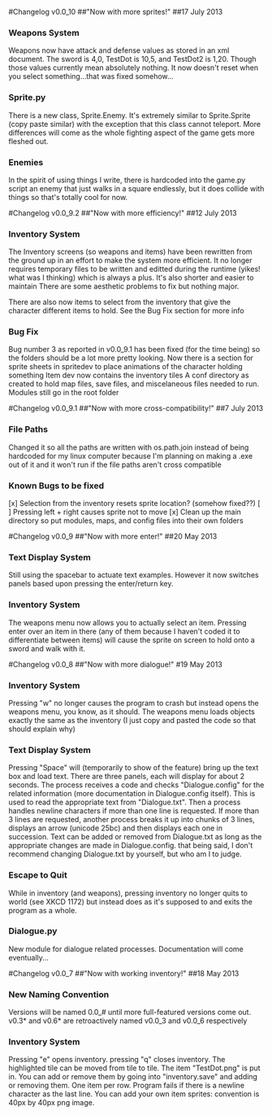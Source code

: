 #Changelog v0.0_10
##"Now with more sprites!"
##17 July 2013

### Weapons System
Weapons now have attack and defense values as stored in an xml document. The sword is 4,0, TestDot is 10,5, and TestDot2 is 1,20. Though those values currently mean absolutely nothing.
It now doesn't reset when you select something...that was fixed somehow...

### Sprite.py
There is a new class, Sprite.Enemy. It's extremely similar to Sprite.Sprite (copy paste similar) with the exception that this class cannot teleport. More differences will come as the whole fighting aspect of the game gets more fleshed out.

### Enemies
In the spirit of using things I write, there is hardcoded into the game.py script an enemy that just walks in a square endlessly, but it does collide with things so that's totally cool for now.

#Changelog v0.0_9.2 
##"Now with more efficiency!"
##12 July 2013

### Inventory System
The Inventory screens (so weapons and items) have been rewritten from the ground up in an effort to make the system more efficient. It no longer requires temporary files to be written and editted during the runtime (yikes! what was I thinking) which is always a plus. It's also shorter and easier to maintain
There are some aesthetic problems to fix but nothing major.

There are also now items to select from the inventory that give the character different items to hold.
See the Bug Fix section for more info
	
### Bug Fix
Bug number 3 as reported in v0.0_9.1 has been fixed (for the time being) so the folders should be a lot more pretty looking. Now there is a section for sprite sheets in spritedev to place animations of the character holding something
Item dev now contains the inventory tiles
A conf directory as created to hold map files, save files, and miscelaneous files needed to run. Modules still go in the root folder

#Changelog v0.0_9.1 
##"Now with more cross-compatibility!"
##7 July 2013

### File Paths
Changed it so all the paths are written with os.path.join instead of being hardcoded for my linux computer because I'm planning on making a .exe out of it and it won't run if the file paths aren't cross compatible
### Known Bugs to be fixed
[x] Selection from the inventory resets sprite location? (somehow fixed??)
[ ] Pressing left + right causes sprite not to move
[x] Clean up the main directory so put modules, maps, and config files into their own folders

#Changelog v0.0_9 
##"Now with more enter!"
##20 May 2013

### Text Display System
Still using the spacebar to actuate text examples. However it now switches panels based upon pressing the enter/return key.
	
### Inventory System
The weapons menu now allows you to actually select an item. Pressing enter over an item in there (any of them because I haven't coded it to differentiate between items) will cause the sprite on screen to hold onto a sword and walk with it.

#Changelog v0.0_8 
##"Now with more dialogue!"
#19 May 2013

### Inventory System
Pressing "w" no longer causes the program to crash but instead opens the weapons menu, you know, as it should. The weapons menu loads objects exactly the same as the inventory (I just copy and pasted the code so that should explain why)
	
### Text Display System
Pressing "Space" will (temporarily to show of the feature) bring up the text box and load text. There are three panels, each will display for about 2 seconds. The process receives a code and checks "Dialogue.config" for the related information (more documentation in Dialogue.config itself). This is used to read the appropriate text from "Dialogue.txt". Then a process handles newline characters if more than one line is requested. If more than 3 lines are requested, another process breaks it up into chunks of 3 lines, displays an arrow (unicode 25bc) and then displays each one in succession. Text can be added or removed from Dialogue.txt as long as the appropriate changes are made in Dialogue.config. that being said, I don't recommend changing Dialogue.txt by yourself, but who am I to judge. 
	
### Escape to Quit
While in inventory (and weapons), pressing inventory no longer quits to world (see XKCD 1172) but instead does as it's supposed to and exits the program as a whole.
	
### Dialogue.py
New module for dialogue related processes. Documentation will come eventually...

#Changelog v0.0_7 
##"Now with working inventory!"
##18 May 2013

### New Naming Convention
Versions will be named 0.0_# until more full-featured versions come out. v0.3* and v0.6* are retroactively named v0.0_3 and v0.0_6 respectively
	
### Inventory System
Pressing "e" opens inventory. pressing "q" closes inventory. The highlighted tile can be moved from tile to tile. The item "TestDot.png" is put in. You can add or remove them by going into "inventory.save" and adding or removing them. One item per row. Program fails if there is a newline character as the last line.
You can add your own item sprites: convention is 40px by 40px png image.
